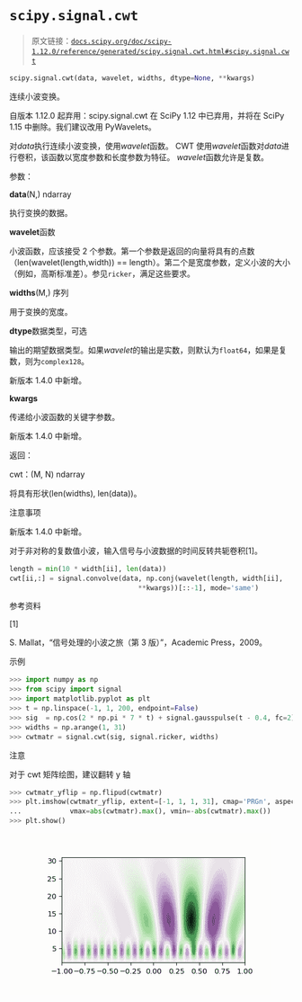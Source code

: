 # `scipy.signal.cwt`

> 原文链接：[`docs.scipy.org/doc/scipy-1.12.0/reference/generated/scipy.signal.cwt.html#scipy.signal.cwt`](https://docs.scipy.org/doc/scipy-1.12.0/reference/generated/scipy.signal.cwt.html#scipy.signal.cwt)

```py
scipy.signal.cwt(data, wavelet, widths, dtype=None, **kwargs)
```

连续小波变换。

自版本 1.12.0 起弃用：scipy.signal.cwt 在 SciPy 1.12 中已弃用，并将在 SciPy 1.15 中删除。我们建议改用 PyWavelets。

对*data*执行连续小波变换，使用*wavelet*函数。 CWT 使用*wavelet*函数对*data*进行卷积，该函数以宽度参数和长度参数为特征。 *wavelet*函数允许是复数。

参数：

**data**(N,) ndarray

执行变换的数据。

**wavelet**函数

小波函数，应该接受 2 个参数。第一个参数是返回的向量将具有的点数（len(wavelet(length,width)) == length）。第二个是宽度参数，定义小波的大小（例如，高斯标准差）。参见`ricker`，满足这些要求。

**widths**(M,) 序列

用于变换的宽度。

**dtype**数据类型，可选

输出的期望数据类型。如果*wavelet*的输出是实数，则默认为`float64`，如果是复数，则为`complex128`。

新版本 1.4.0 中新增。

**kwargs**

传递给小波函数的关键字参数。

新版本 1.4.0 中新增。

返回：

cwt：(M, N) ndarray

将具有形状(len(widths), len(data))。

注意事项

新版本 1.4.0 中新增。

对于非对称的复数值小波，输入信号与小波数据的时间反转共轭卷积[1]。

```py
length = min(10 * width[ii], len(data))
cwt[ii,:] = signal.convolve(data, np.conj(wavelet(length, width[ii],
                                **kwargs))[::-1], mode='same') 
```

参考资料

[1]

S. Mallat，“信号处理的小波之旅（第 3 版）”，Academic Press，2009。

示例

```py
>>> import numpy as np
>>> from scipy import signal
>>> import matplotlib.pyplot as plt
>>> t = np.linspace(-1, 1, 200, endpoint=False)
>>> sig  = np.cos(2 * np.pi * 7 * t) + signal.gausspulse(t - 0.4, fc=2)
>>> widths = np.arange(1, 31)
>>> cwtmatr = signal.cwt(sig, signal.ricker, widths) 
```

注意

对于 cwt 矩阵绘图，建议翻转 y 轴

```py
>>> cwtmatr_yflip = np.flipud(cwtmatr)
>>> plt.imshow(cwtmatr_yflip, extent=[-1, 1, 1, 31], cmap='PRGn', aspect='auto',
...            vmax=abs(cwtmatr).max(), vmin=-abs(cwtmatr).max())
>>> plt.show() 
```

![../../_images/scipy-signal-cwt-1.png](img/6514c860ece9bd403d4a1009e6b6f6ca.png)
